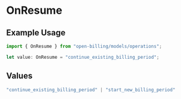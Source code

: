 # OnResume

## Example Usage

```typescript
import { OnResume } from "open-billing/models/operations";

let value: OnResume = "continue_existing_billing_period";
```

## Values

```typescript
"continue_existing_billing_period" | "start_new_billing_period"
```